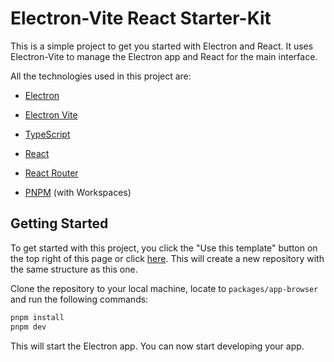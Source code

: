 # Electron-Vite React Starter-Kit

This is a simple project to get you started with Electron and React. It uses Electron-Vite to manage the Electron app and React for the main interface.

All the technologies used in this project are:

- [Electron](https://www.electronjs.org/)

- [Electron Vite](https://electron-vite.org/)

- [TypeScript](https://www.typescriptlang.org/)

- [React](https://react.dev/)

- [React Router](https://reactrouter.com/)

- [PNPM](https://pnpm.io/) (with Workspaces)

## Getting Started

To get started with this project, you click the "Use this template" button on the top right of this page or click [here](https://github.com/new?template_name=STARTER.ElectronVite-React&template_owner=iNKORE-NET). This will create a new repository with the same structure as this one.

Clone the repository to your local machine, locate to `packages/app-browser` and run the following commands:

```bash
pnpm install
pnpm dev
```

This will start the Electron app. You can now start developing your app.

